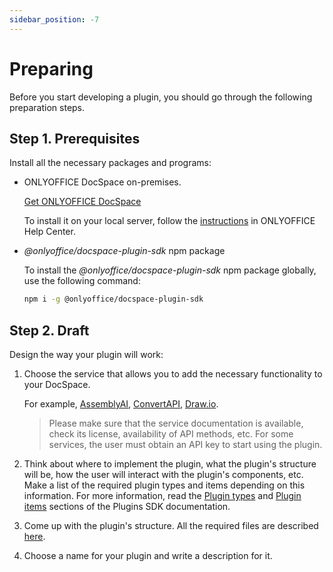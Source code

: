 ```yaml
---
sidebar_position: -7
---
```


# Preparing

Before you start developing a plugin, you should go through the following preparation steps.

## Step 1. Prerequisites

Install all the necessary packages and programs:

- ONLYOFFICE DocSpace on-premises.

  [Get ONLYOFFICE DocSpace](https://www.onlyoffice.com/download-developer.aspx#docspace-developer)

  To install it on your local server, follow the [instructions](https://helpcenter.onlyoffice.com/docspace/installation/developer?from=api) in ONLYOFFICE Help Center.

- *@onlyoffice/docspace-plugin-sdk* npm package

  To install the *@onlyoffice/docspace-plugin-sdk* npm package globally, use the following command:

  ``` sh
  npm i -g @onlyoffice/docspace-plugin-sdk
  ```

## Step 2. Draft

Design the way your plugin will work:

1. Choose the service that allows you to add the necessary functionality to your DocSpace.

   For example, [AssemblyAI](https://www.assemblyai.com/), [ConvertAPI](https://www.convertapi.com/), [Draw.io](https://www.drawio.com/).

   > Please make sure that the service documentation is available, check its license, availability of API methods, etc. For some services, the user must obtain an API key to start using the plugin.

2. Think about where to implement the plugin, what the plugin's structure will be, how the user will interact with the plugin's components, etc. Make a list of the required plugin types and items depending on this information. For more information, read the [Plugin types](coding-plugin/plugin-types/plugin-types.md) and [Plugin items](coding-plugin/plugin-items/plugin-items.md) sections of the Plugins SDK documentation.

3. Come up with the plugin's structure. All the required files are described [here](plugin-structure.md).

4. Choose a name for your plugin and write a description for it.
